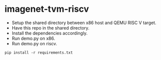 # imagenet-tvm-riscv

- Setup the shared directory between x86 host and QEMU RISC V target.
- Have this repo in the shared directory.
- Install the dependencies accordingly.
- Run demo.py on x86.
- Run demo.py on riscv.

```
pip install -r requirements.txt
```